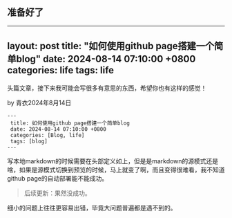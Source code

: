 ## 准备好了

---
 layout: post
 title: "如何使用github page搭建一个简单blog"
 date: 2024-08-14 07:10:00 +0800
 categories: life
 tags: life
---


头篇文章，接下来我可能会写很多有意思的东西，希望你也有这样的感觉！

by 青衣2024年8月14日

```text
---
 title: 如何使用github page搭建一个简单blog
 date: 2024-08-14 07:10:00 +0800
 categories: [Blog, life]
 tags: [blog]
---
```

写本地markdown的时候需要在头部定义如上，但是是markdown的源模式还是啥，如果是源模式切换到预览的时候，马上就变了啊，而且变得很难看，我不知道github page的自动部署能不能成功。

> 后续更新：果然没成功。

细小的问题上往往更容易出错，毕竟大问题普遍都是遇不到的。